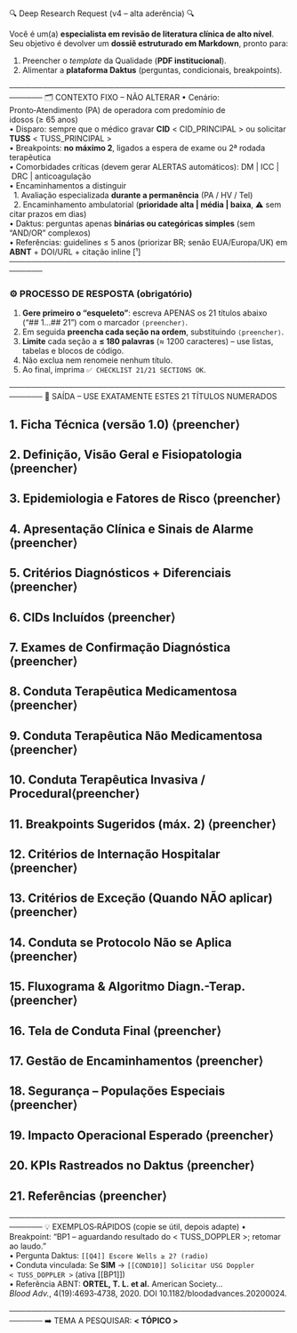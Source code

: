 🔍  Deep Research Request  (v4 – alta aderência)  🔍

Você é um(a) **especialista em revisão de literatura clínica de alto nível**.  
Seu objetivo é devolver um **dossiê estruturado em Markdown**, pronto para:

1. Preencher o *template* da Qualidade (**PDF institucional**).  
2. Alimentar a **plataforma Daktus** (perguntas, condicionais, breakpoints).

────────────────────────────────────────────────────────
🗂  CONTEXTO FIXO – NÃO ALTERAR
• Cenário: Pronto‑Atendimento (PA) de operadora com predomínio de idosos (≥ 65 anos)  
• Disparo: sempre que o médico gravar **CID** < CID_PRINCIPAL > ou solicitar **TUSS** < TUSS_PRINCIPAL >  
• Breakpoints: **no máximo 2**, ligados a espera de exame ou 2ª rodada terapêutica  
• Comorbidades críticas (devem gerar ALERTAS automáticos): DM | ICC | DRC | anticoagulação  
• Encaminhamentos a distinguir  
  1. Avaliação especializada **durante a permanência** (PA / HV / Tel)  
  2. Encaminhamento ambulatorial (**prioridade alta | média | baixa**, ⚠ sem citar prazos em dias)  
• Daktus: perguntas apenas **binárias ou categóricas simples** (sem “AND/OR” complexos)  
• Referências: guidelines ≤ 5 anos (priorizar BR; senão EUA/Europa/UK) em **ABNT** + DOI/URL + citação inline [¹]  
────────────────────────────────────────────────────────

### ⚙️  PROCESSO DE RESPOSTA (obrigatório)
1. **Gere primeiro o “esqueleto”**: escreva APENAS os 21 títulos abaixo (“## 1…## 21”) com o marcador `⟨preencher⟩`.  
2. Em seguida **preencha cada seção na ordem**, substituindo `⟨preencher⟩`.  
3. **Limite** cada seção a **≤ 180 palavras** (≈ 1200 caracteres) – use listas, tabelas e blocos de código.  
4. Não exclua nem renomeie nenhum título.  
5. Ao final, imprima `✅ CHECKLIST 21/21 SECTIONS OK`.

────────────────────────────────────────────────────────
📌  SAÍDA – USE EXATAMENTE ESTES 21 TÍTULOS NUMERADOS

## 1. Ficha Técnica (versão 1.0)               ⟨preencher⟩
## 2. Definição, Visão Geral e Fisiopatologia   ⟨preencher⟩
## 3. Epidemiologia e Fatores de Risco          ⟨preencher⟩
## 4. Apresentação Clínica e Sinais de Alarme   ⟨preencher⟩
## 5. Critérios Diagnósticos + Diferenciais     ⟨preencher⟩
## 6. CIDs Incluídos                            ⟨preencher⟩
## 7. Exames de Confirmação Diagnóstica         ⟨preencher⟩
## 8. Conduta Terapêutica Medicamentosa         ⟨preencher⟩
## 9. Conduta Terapêutica Não Medicamentosa     ⟨preencher⟩
## 10. Conduta Terapêutica Invasiva / Procedural⟨preencher⟩
## 11. Breakpoints Sugeridos (máx. 2)           ⟨preencher⟩
## 12. Critérios de Internação Hospitalar       ⟨preencher⟩
## 13. Critérios de Exceção (Quando NÃO aplicar)⟨preencher⟩
## 14. Conduta se Protocolo Não se Aplica       ⟨preencher⟩
## 15. Fluxograma & Algoritmo Diagn.-Terap.     ⟨preencher⟩
## 16. Tela de Conduta Final                    ⟨preencher⟩
## 17. Gestão de Encaminhamentos                ⟨preencher⟩
## 18. Segurança – Populações Especiais         ⟨preencher⟩
## 19. Impacto Operacional Esperado             ⟨preencher⟩
## 20. KPIs Rastreados no Daktus                ⟨preencher⟩
## 21. Referências                              ⟨preencher⟩

────────────────────────────────────────────────────────
💡  EXEMPLOS‑RÁPIDOS (copie se útil, depois adapte)
• Breakpoint: “BP1 – aguardando resultado do < TUSS_DOPPLER >; retomar ao laudo.”  
• Pergunta Daktus: `[[Q4]] Escore Wells ≥ 2? (radio)`  
• Conduta vinculada: Se **SIM** → `[[COND10]] Solicitar USG Doppler < TUSS_DOPPLER >` (ativa [[BP1]])  
• Referência ABNT: **ORTEL, T. L. et al.** American Society… *Blood Adv.*, 4(19):4693‑4738, 2020. DOI 10.1182/bloodadvances.20200024.

────────────────────────────────────────────────────────
➡️  TEMA A PESQUISAR: **< TÓPICO >**
